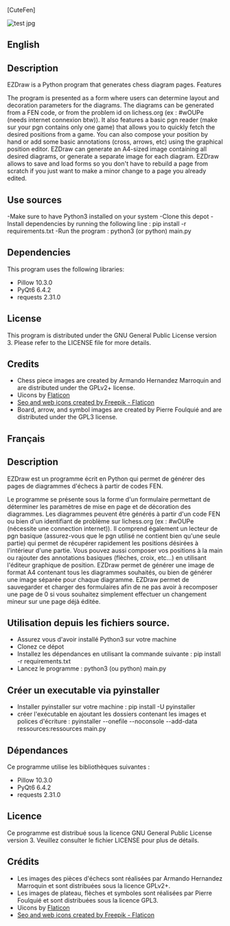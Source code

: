 [CuteFen]


![test jpg](https://github.com/PapaPiotr/CuteFen/assets/167995662/b4b277ed-d5ca-459c-bfa1-e91282977e6b)
## English
## Description

EZDraw is a Python program that generates chess diagram pages.
Features

The program is presented as a form where users can determine layout and decoration parameters for the diagrams.
The diagrams can be generated from a FEN code, or from the problem id on lichess.org (ex : #wOUPe (needs internet connexion btw)).
It also features a basic pgn reader (make sur your pgn contains only one game) that allows you to quickly fetch the desired positions from a game.
You can also compose your position by hand or add some basic annotations (cross, arrows, etc) using the graphical position editor.
EZDraw can generate an A4-sized image containing all desired diagrams, or generate a separate image for each diagram.
EZDraw allows to save and load forms so you don't have to rebuild a page from scratch if you just want to make a minor change to a page you already edited.

## Use sources

-Make sure to have Python3 installed on your system
-Clone this depot
-Install dependencies by running the following line : pip install -r requirements.txt
-Run the program : python3 (or python) main.py

## Dependencies

This program uses the following libraries:

- Pillow 10.3.0
- PyQt6 6.4.2
- requests 2.31.0

## License

This program is distributed under the GNU General Public License version 3. Please refer to the LICENSE file for more details.

## Credits

- Chess piece images are created by Armando Hernandez Marroquin and are distributed under the GPLv2+ license.
- Uicons by <a href="https://www.flaticon.com/uicons">Flaticon</a>
- <a href="https://www.flaticon.com/free-icons/seo-and-web" title="seo and web icons">Seo and web icons created by Freepik - Flaticon</a>
- Board, arrow, and symbol images are created by Pierre Foulquié and are distributed under the GPL3 license.

## Français
## Description

EZDraw est un programme écrit en Python qui permet de générer des pages de diagrammes d'échecs à partir de codes FEN.

Le programme se présente sous la forme d'un formulaire permettant de déterminer les paramètres de mise en page et de décoration des diagrammes.
Les diagrammes peuvent être générés à partir d'un code FEN ou bien d'un identifiant de problème sur lichess.org (ex : #wOUPe (nécessite une connection internet)).
Il comprend également un lecteur de pgn basique (assurez-vous que le pgn utilisé ne contient bien qu'une seule partie) qui permet de récupérer rapidement les positions désirées à l'intérieur d'une partie.
Vous pouvez aussi composer vos positions à la main ou rajouter des annotations basiques (flèches, croix, etc...) en utilisant l'éditeur graphique de position.
EZDraw permet de générer une image de format A4 contenant tous les diagrammes souhaités, ou bien de générer une image séparée pour chaque diagramme.
EZDraw permet de sauvegarder et charger des formulaires afin de ne pas avoir à recomposer une page de 0 si vous souhaitez simplement effectuer un changement mineur sur une page déjà éditée.

## Utilisation depuis les fichiers source.

- Assurez vous d'avoir installé Python3 sur votre machine
- Clonez ce dépot
- Installez les dépendances en utilisant la commande suivante : pip install -r requirements.txt
- Lancez le programme : python3 (ou python) main.py

## Créer un executable via pyinstaller

- Installer pyinstaller sur votre machine : pip install -U pyinstaller
- créer l'exécutable en ajoutant les dossiers contenant les images et polices d'écriture : pyinstaller --onefile --noconsole --add-data ressources:ressources main.py

## Dépendances

Ce programme utilise les bibliothèques suivantes :
- Pillow 10.3.0
- PyQt6 6.4.2
- requests 2.31.0

## Licence

Ce programme est distribué sous la licence GNU General Public License version 3. Veuillez consulter le fichier LICENSE pour plus de détails.

## Crédits

- Les images des pièces d'échecs sont réalisées par Armando Hernandez Marroquin et sont distribuées sous la licence GPLv2+.
- Les images de plateau, flèches et symboles sont réalisées par Pierre Foulquié et sont distribuées sous la licence GPL3.
- Uicons by <a href="https://www.flaticon.com/uicons">Flaticon</a>
- <a href="https://www.flaticon.com/free-icons/seo-and-web" title="seo and web icons">Seo and web icons created by Freepik - Flaticon</a>
